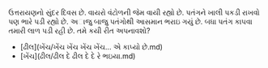 ઉત્તરાયણનો સુંદર દિવસ છે. વાયરો વંટોળની જેમ વાયી રહ્યો છે. પતંગને ખાલી પકડી રાખવો પણ ભારે પડી રહ્યો છે. અાજુ બાજુ પતંગોથી આસમાન ભરાઇ ગયું છે. બધા પતંગ કાપવા તમારી લાળ પડી રહી છે.
તમે કયી રીત અપનાવશો?

- [ઢીલ](ખેંચ/ખેંચ ખેંચ ખેંચ ખેંચ... એ કાપ્યો છે.md)
- [ખેંચ](ઢીલ/ઢીલ દે ઢીલ દે દે રે ભઇયા.md)